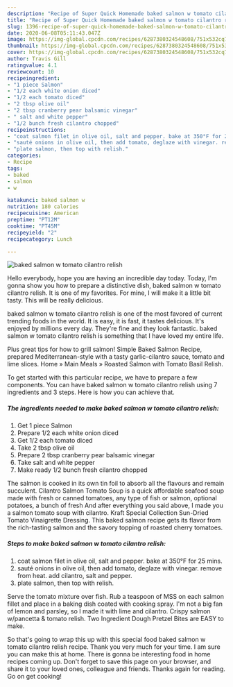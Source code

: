```yaml
---
description: "Recipe of Super Quick Homemade baked salmon w tomato cilantro relish"
title: "Recipe of Super Quick Homemade baked salmon w tomato cilantro relish"
slug: 1396-recipe-of-super-quick-homemade-baked-salmon-w-tomato-cilantro-relish
date: 2020-06-08T05:11:43.047Z
image: https://img-global.cpcdn.com/recipes/6287380324548608/751x532cq70/baked-salmon-w-tomato-cilantro-relish-recipe-main-photo.jpg
thumbnail: https://img-global.cpcdn.com/recipes/6287380324548608/751x532cq70/baked-salmon-w-tomato-cilantro-relish-recipe-main-photo.jpg
cover: https://img-global.cpcdn.com/recipes/6287380324548608/751x532cq70/baked-salmon-w-tomato-cilantro-relish-recipe-main-photo.jpg
author: Travis Gill
ratingvalue: 4.1
reviewcount: 10
recipeingredient:
- "1 piece Salmon"
- "1/2 each white onion diced"
- "1/2 each tomato diced"
- "2 tbsp olive oil"
- "2 tbsp cranberry pear balsamic vinegar"
- " salt and white pepper"
- "1/2 bunch fresh cilantro chopped"
recipeinstructions:
- "coat salmon filet in olive oil, salt and pepper. bake at 350°F for 25 mins."
- "sauté onions in olive oil, then add tomato, deglaze with vinegar. remove from heat. add cilantro, salt and pepper."
- "plate salmon, then top with relish."
categories:
- Recipe
tags:
- baked
- salmon
- w

katakunci: baked salmon w 
nutrition: 180 calories
recipecuisine: American
preptime: "PT12M"
cooktime: "PT45M"
recipeyield: "2"
recipecategory: Lunch

---
```



![baked salmon w tomato cilantro relish](https://img-global.cpcdn.com/recipes/6287380324548608/751x532cq70/baked-salmon-w-tomato-cilantro-relish-recipe-main-photo.jpg)

Hello everybody, hope you are having an incredible day today. Today, I'm gonna show you how to prepare a distinctive dish, baked salmon w tomato cilantro relish. It is one of my favorites. For mine, I will make it a little bit tasty. This will be really delicious.

baked salmon w tomato cilantro relish is one of the most favored of current trending foods in the world. It is easy, it is fast, it tastes delicious. It's enjoyed by millions every day. They're fine and they look fantastic. baked salmon w tomato cilantro relish is something that I have loved my entire life.

Plus great tips for how to grill salmon! Simple Baked Salmon Recipe, prepared Mediterranean-style with a tasty garlic-cilantro sauce, tomato and lime slices. Home » Main Meals » Roasted Salmon with Tomato Basil Relish.


To get started with this particular recipe, we have to prepare a few components. You can have baked salmon w tomato cilantro relish using 7 ingredients and 3 steps. Here is how you can achieve that.

<!--inarticleads1-->

##### The ingredients needed to make baked salmon w tomato cilantro relish:

1. Get 1 piece Salmon
1. Prepare 1/2 each white onion diced
1. Get 1/2 each tomato diced
1. Take 2 tbsp olive oil
1. Prepare 2 tbsp cranberry pear balsamic vinegar
1. Take  salt and white pepper
1. Make ready 1/2 bunch fresh cilantro chopped


The salmon is cooked in its own tin foil to absorb all the flavours and remain succulent. Cilantro Salmon Tomato Soup is a quick affordable seafood soup made with fresh or canned tomatoes, any type of fish or salmon, optional potatoes, a bunch of fresh And after everything you said above, I made you a salmon tomato soup with cilantro. Kraft Special Collection Sun-Dried Tomato Vinaigrette Dressing. This baked salmon recipe gets its flavor from the rich-tasting salmon and the savory topping of roasted cherry tomatoes. 

<!--inarticleads2-->

##### Steps to make baked salmon w tomato cilantro relish:

1. coat salmon filet in olive oil, salt and pepper. bake at 350°F for 25 mins.
1. sauté onions in olive oil, then add tomato, deglaze with vinegar. remove from heat. add cilantro, salt and pepper.
1. plate salmon, then top with relish.


Serve the tomato mixture over fish. Rub a teaspoon of MSS on each salmon fillet and place in a baking dish coated with cooking spray. I&#39;m not a big fan of lemon and parsley, so I made it with lime and cilantro. Crispy salmon w/pancetta &amp; tomato relish. Two Ingredient Dough Pretzel Bites are EASY to make. 

So that's going to wrap this up with this special food baked salmon w tomato cilantro relish recipe. Thank you very much for your time. I am sure you can make this at home. There is gonna be interesting food in home recipes coming up. Don't forget to save this page on your browser, and share it to your loved ones, colleague and friends. Thanks again for reading. Go on get cooking!

